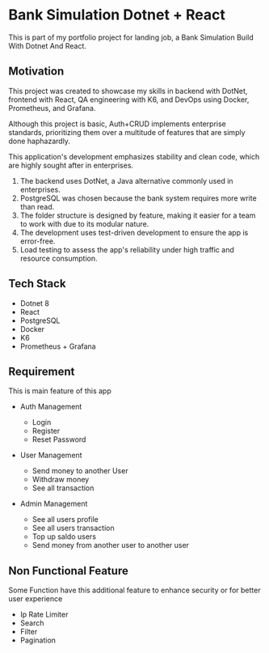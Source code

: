 # Bank Simulation Dotnet + React

This is part of my portfolio project for landing job,
a Bank Simulation Build With Dotnet And React.

## Motivation

This project was created to showcase my skills in backend with DotNet, frontend with React, QA engineering with K6, and DevOps using Docker, Prometheus, and Grafana.

Although this project is basic, Auth+CRUD implements enterprise standards, prioritizing them over a multitude of features that are simply done haphazardly.

This application's development emphasizes stability and clean code, which are highly sought after in enterprises.

1. The backend uses DotNet, a Java alternative commonly used in enterprises.
2. PostgreSQL was chosen because the bank system requires more write than read.
3. The folder structure is designed by feature, making it easier for a team to work with due to its modular nature.
4. The development uses test-driven development to ensure the app is error-free.
5. Load testing to assess the app's reliability under high traffic and resource consumption.

## Tech Stack

- Dotnet 8
- React
- PostgreSQL
- Docker
- K6
- Prometheus + Grafana

## Requirement

This is main feature of this app

- Auth Management
    - Login
    - Register
    - Reset Password

- User Management
    - Send money to another User
    - Withdraw money
    - See all transaction

- Admin Management
    - See all users profile
    - See all users transaction
    - Top up saldo users
    - Send money from another user to another user

## Non Functional Feature

Some Function have this additional feature to enhance security or for better user experience

- Ip Rate Limiter
- Search
- Filter
- Pagination